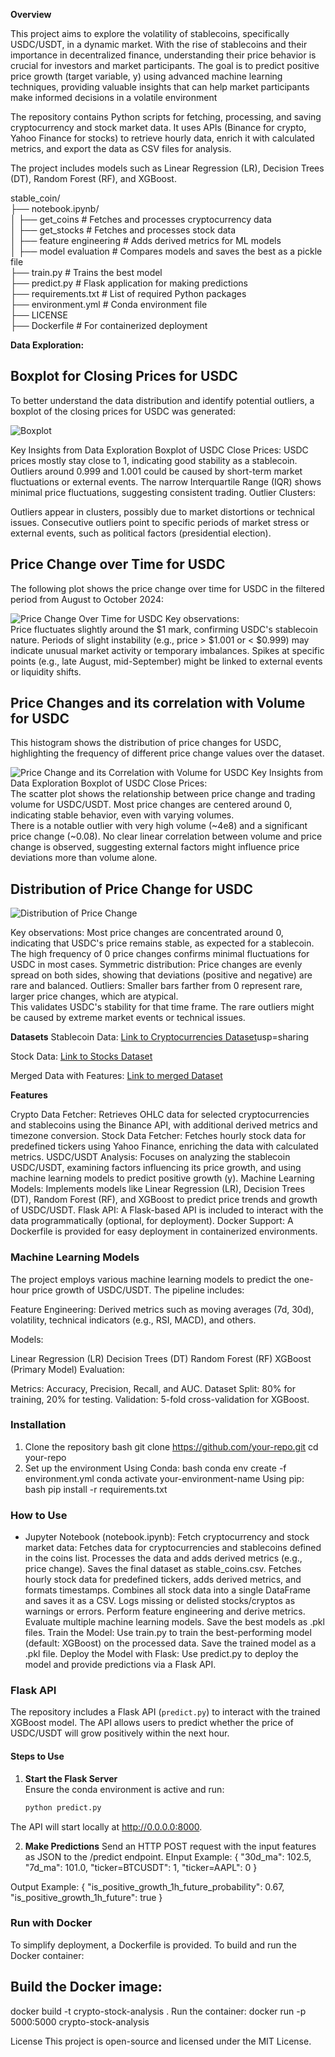 **Overview**

This project aims to explore the volatility of stablecoins, specifically USDC/USDT, in a dynamic market. With the rise of stablecoins and their importance in decentralized finance, understanding their price behavior is crucial for investors and market participants. The goal is to predict positive price growth (target variable, y) using advanced machine learning techniques, providing valuable insights that can help market participants make informed decisions in a volatile environment

The repository contains Python scripts for fetching, processing, and saving cryptocurrency and stock market data. It uses APIs (Binance for crypto, Yahoo Finance for stocks) to retrieve hourly data, enrich it with calculated metrics, and export the data as CSV files for analysis.

The project includes models such as Linear Regression (LR), Decision Trees (DT), Random Forest (RF), and XGBoost.


stable_coin/          
├── notebook.ipynb/       
│   ├── get_coins              # Fetches and processes cryptocurrency data     
│   ├── get_stocks             # Fetches and processes stock data      
│   ├── feature engineering    # Adds derived metrics for ML models      
│   ├── model evaluation       # Compares models and saves the best as a pickle file      
├── train.py                   # Trains the best model            
├── predict.py                 # Flask application for making predictions       
├── requirements.txt           # List of required Python packages       
├── environment.yml            # Conda environment file     
├── LICENSE      
├── Dockerfile                 # For containerized deployment    


**Data Exploration:**

## Boxplot for Closing Prices for USDC

To better understand the data distribution and identify potential outliers, a boxplot of the closing prices for USDC was generated:

![Boxplot](images/boxplot_usdc.png)

Key Insights from Data Exploration Boxplot of USDC Close Prices:
USDC prices mostly stay close to 1, indicating good stability as a stablecoin.
Outliers around 0.999 and 1.001 could be caused by short-term market fluctuations or external events.
The narrow Interquartile Range (IQR) shows minimal price fluctuations, suggesting consistent trading.
Outlier Clusters:

Outliers appear in clusters, possibly due to market distortions or technical issues.
Consecutive outliers point to specific periods of market stress or external events, such as political factors (presidential election).


## Price Change over Time for USDC

The following plot shows the price change over time for USDC in the filtered period from August to October 2024:

![Price Change Over Time for USDC](images/price_change_over_time.png)
Key observations:   
Price fluctuates slightly around the $1 mark, confirming USDC's stablecoin nature. Periods of slight instability (e.g., price > $1.001 or < $0.999) may indicate unusual market activity or temporary imbalances. Spikes at specific points (e.g., late August, mid-September) might be linked to external events or liquidity shifts.


## Price Changes and its correlation with Volume for USDC

This histogram shows the distribution of price changes for USDC, highlighting the frequency of different price change values over the dataset.

![Price Change and its Correlation with Volume for USDC](images/price_change_correlation_with_volume.png)
Key Insights from Data Exploration Boxplot of USDC Close Prices:  
The scatter plot shows the relationship between price change and trading volume for USDC/USDT. Most price changes are centered around 0, indicating stable behavior, even with varying volumes.  
There is a notable outlier with very high volume (~4e8) and a significant price change (~0.08). No clear linear correlation between volume and price change is observed, suggesting external factors might influence price deviations more than volume alone.

## Distribution of Price Change for USDC

![Distribution of Price Change](images/distribution_price_change.png)

Key observations:
Most price changes are concentrated around 0, indicating that USDC's price remains stable, as expected for a stablecoin. The high frequency of 0 price changes confirms minimal fluctuations for USDC in most cases. Symmetric distribution: Price changes are evenly spread on both sides, showing that deviations (positive and negative) are rare and balanced. Outliers: Smaller bars farther from 0 represent rare, larger price changes, which are atypical.  
This validates USDC's stability for that time frame. The rare outliers might be caused by extreme market events or technical issues.




**Datasets**
Stablecoin Data:
[Link to Cryptocurrencies Dataset](https://drive.google.com/file/d/18IzkQYiodTNiIxmnG7lGrrdb-akB0C-l/view?)usp=sharing

Stock Data:
[Link to Stocks Dataset](https://drive.google.com/file/d/1d4PRGApTcuQaCAj16dOc9k79P3M2PaYF/view?usp=sharing)

Merged Data with Features:
[Link to merged Dataset](https://drive.google.com/file/d/1aImaDFQWnDEN1wliP5KTh2MwfqFSktEi/view?usp=sharing)



**Features**

Crypto Data Fetcher: Retrieves OHLC data for selected cryptocurrencies and stablecoins using the Binance API, with additional derived metrics and timezone conversion.
Stock Data Fetcher: Fetches hourly stock data for predefined tickers using Yahoo Finance, enriching the data with calculated metrics.
USDC/USDT Analysis: Focuses on analyzing the stablecoin USDC/USDT, examining factors influencing its price growth, and using machine learning models to predict positive growth (y).
Machine Learning Models: Implements models like Linear Regression (LR), Decision Trees (DT), Random Forest (RF), and XGBoost to predict price trends and growth of USDC/USDT.
Flask API: A Flask-based API is included to interact with the data programmatically (optional, for deployment).
Docker Support: A Dockerfile is provided for easy deployment in containerized environments.

### Machine Learning Models
The project employs various machine learning models to predict the one-hour price growth of USDC/USDT. The pipeline includes:

Feature Engineering: Derived metrics such as moving averages (7d, 30d), volatility, technical indicators (e.g., RSI, MACD), and others.

Models:

Linear Regression (LR)
Decision Trees (DT)
Random Forest (RF)
XGBoost (Primary Model)
Evaluation:

Metrics: Accuracy, Precision, Recall, and AUC.
Dataset Split: 80% for training, 20% for testing.
Validation: 5-fold cross-validation for XGBoost.


### Installation
1. Clone the repository
bash
git clone https://github.com/your-repo.git
cd your-repo
2. Set up the environment
Using Conda:
bash
conda env create -f environment.yml
conda activate your-environment-name
Using pip:
bash
pip install -r requirements.txt

### How to Use
- Jupyter Notebook (notebook.ipynb):
Fetch cryptocurrency and stock market data:
Fetches data for cryptocurrencies and stablecoins defined in the coins list.
Processes the data and adds derived metrics (e.g., price change).
Saves the final dataset as stable_coins.csv.
Fetches hourly stock data for predefined tickers, adds derived metrics, and formats timestamps.
Combines all stock data into a single DataFrame and saves it as a CSV.
Logs missing or delisted stocks/cryptos as warnings or errors.
Perform feature engineering and derive metrics.
Evaluate multiple machine learning models.
Save the best models as .pkl files.
Train the Model:
Use train.py to train the best-performing model (default: XGBoost) on the processed data.
Save the trained model as a .pkl file.
Deploy the Model with Flask:
Use predict.py to deploy the model and provide predictions via a Flask API.

### Flask API
The repository includes a Flask API (`predict.py`) to interact with the trained XGBoost model. The API allows users to predict whether the price of USDC/USDT will grow positively within the next hour.

#### Steps to Use
1. **Start the Flask Server**  
   Ensure the conda environment is active and run:
   ```bash
   python predict.py
The API will start locally at http://0.0.0.0:8000.

2. **Make Predictions**
Send an HTTP POST request with the input features as JSON to the /predict endpoint.
EInput Example:
{
    "30d_ma": 102.5,
    "7d_ma": 101.0,
    "ticker=BTCUSDT": 1,
    "ticker=AAPL": 0
}

Output Example:
{
    "is_positive_growth_1h_future_probability": 0.67,
    "is_positive_growth_1h_future": true
}


### Run with Docker
To simplify deployment, a Dockerfile is provided. To build and run the Docker container:

## Build the Docker image:
docker build -t crypto-stock-analysis .
Run the container:
docker run -p 5000:5000 crypto-stock-analysis


License
This project is open-source and licensed under the MIT License.